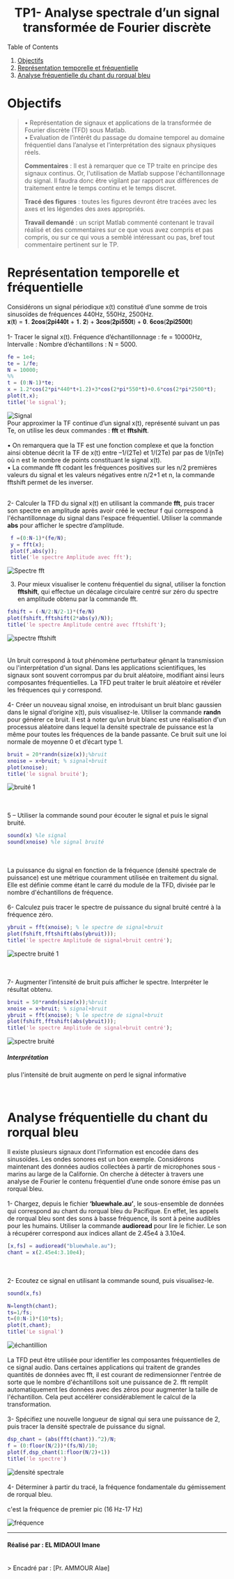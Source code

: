 <div align="center">
  <h1 align="center">TP1- Analyse spectrale d’un signal transformée de Fourier discrète</h1>
</div>


<summary>Table of Contents</summary>
  <ol>              
      <li><a href="#Objectifs">Objectifs</a></li>
      <li><a href="#Représentation temporelle et fréquentielle">Représentation temporelle et fréquentielle</a></li> 
      <li><a href="#Analyse fréquentielle du chant du rorqual bleu">Analyse fréquentielle du chant du rorqual bleu</a></li> 
  </ol>
  
  # Objectifs

> • Représentation de signaux et applications de la transformée de Fourier discrète
> (TFD) sous Matlab.  
> • Evaluation de l’intérêt du passage du domaine temporel au domaine fréquentiel
> dans l’analyse et l’interprétation des signaux physiques réels.
> 
> **Commentaires** : Il est à remarquer que ce TP traite en principe des signaux continus.
> Or, l'utilisation de Matlab suppose l'échantillonnage du signal. Il faudra donc être
> vigilant par rapport aux différences de traitement entre le temps continu et le temps
> discret.
> 
> **Tracé des figures** : toutes les figures devront être tracées avec les axes et les
> légendes des axes appropriés.
> 
> **Travail demandé** : un script Matlab commenté contenant le travail réalisé et des
> commentaires sur ce que vous avez compris et pas compris, ou sur ce qui vous a
> semblé intéressant ou pas, bref tout commentaire pertinent sur le TP.

# Représentation temporelle et fréquentielle

Considérons un signal périodique x(t) constitué d’une somme de trois sinusoïdes de fréquences 440Hz, 550Hz, 2500Hz.  
  𝐱(𝐭) = 𝟏. 𝟐𝐜𝐨𝐬(𝟐𝐩𝐢𝟒𝟒𝟎𝐭 + 𝟏. 𝟐) + 𝟑𝐜𝐨𝐬(𝟐𝐩𝐢𝟓𝟓𝟎𝐭) + 𝟎. 𝟔𝐜𝐨𝐬(𝟐𝐩𝐢𝟐𝟓𝟎𝟎𝐭)  <br /> <br />
  1- Tracer le signal x(t). Fréquence d’échantillonnage :   fe = 10000Hz, Intervalle :
Nombre d’échantillons : N = 5000. 
```matlab
fe = 1e4;
te = 1/fe;
N = 10000; 
%%
t = (0:N-1)*te; 
x = 1.2*cos(2*pi*440*t+1.2)+3*cos(2*pi*550*t)+0.6*cos(2*pi*2500*t);
plot(t,x);
title('le signal');
```
![Signal](https://user-images.githubusercontent.com/121026639/210076143-85ac4739-76c5-438b-bbfe-d6655599fafb.png)  
Pour approximer la TF continue d’un signal x(t), représenté suivant un pas Te, on utilise les deux commandes : **fft** et **fftshift**.  <br /><br />
 • On remarquera que la TF est une fonction complexe et que la fonction ainsi obtenue décrit la TF de x(t) entre –1/(2Te) et 1/(2Te) par pas de 1/(nTe) où n
est le nombre de points constituant le signal x(t). <br /> 
• La commande fft codant les fréquences positives sur les n/2 premières valeurs du signal et les valeurs négatives entre n/2+1 et n, la commande fftshift permet
de les inverser.  <br /> <br />

2- Calculer la TFD du signal x(t) en utilisant la commande **fft**, puis tracer son spectre en amplitude après avoir créé le vecteur f qui correspond à l'échantillonnage du signal dans l'espace fréquentiel. Utiliser la commande **abs** pour afficher le spectre d’amplitude.  

```matlab
 f =(0:N-1)*(fe/N); 
 y = fft(x); 
 plot(f,abs(y));
 title('le spectre Amplitude avec fft');
 ```  
 ![Spectre fft](https://user-images.githubusercontent.com/121026639/210078411-6dde7707-5c52-4367-af1b-e50cc3c340a1.png)  
 
 3. Pour mieux visualiser le contenu fréquentiel du signal, utiliser la fonction **fftshift**, qui effectue un décalage circulaire centré sur zéro du spectre en amplitude obtenu par la commande fft.  
 
 ```matlab
 fshift = (-N/2:N/2-1)*(fe/N)
plot(fshift,fftshift(2*abs(y)/N));
title('le spectre Amplitude centré avec fftshift');
```  
![spectre fftshift](https://user-images.githubusercontent.com/121026639/210078825-f10313e7-ef28-43a2-ab98-888d9102319e.png)  
<br /><br />
Un bruit correspond à tout phénomène perturbateur gênant la transmission ou l'interprétation d'un signal. Dans les applications scientifiques, les signaux sont souvent corrompus par du bruit aléatoire, modifiant ainsi leurs composantes fréquentielles. La TFD peut traiter le bruit aléatoire et révéler les fréquences qui y correspond. <br /><br />
4- Créer un nouveau signal xnoise, en introduisant un bruit blanc gaussien dans le signal d’origine x(t), puis visualisez-le. Utiliser la commande **randn** pour générer ce bruit. Il est à noter qu’un bruit blanc est une réalisation d'un processus aléatoire dans lequel la densité spectrale de puissance est la même pour toutes les fréquences de
la bande passante. Ce bruit suit une loi normale de moyenne 0 et d’écart type 1.  

```matlab
bruit = 20*randn(size(x));%bruit
xnoise = x+bruit; % signal+bruit
plot(xnoise);
title('le signal bruité');
```   
![bruité 1](https://user-images.githubusercontent.com/121026639/210085245-e2c9590f-07c0-477e-8b51-343be11df2b3.png)

 
<br /><br />
5 – Utiliser la commande sound pour écouter le signal et puis le signal bruité.  
```matlab
sound(x) %le signal
sound(xnoise) %le signal bruité
```  
<br /><br />
La puissance du signal en fonction de la fréquence (densité spectrale de puissance) est une métrique couramment utilisée en traitement du signal. Elle est définie comme
étant le carré du module de la TFD, divisée par le nombre d'échantillons de fréquence.<br /><br />
6- Calculez puis tracer le spectre de puissance du signal bruité centré à la fréquence zéro.  
```matlab
ybruit = fft(xnoise); % le spectre de signal+bruit
plot(fshift,fftshift(abs(ybruit)));
title('le spectre Amplitude de signal+bruit centré');
```  
![spectre bruité 1](https://user-images.githubusercontent.com/121026639/210085315-770ffbac-9a50-44f1-b97f-b4d188062553.png)

<br /><br />
7- Augmenter l’intensité de bruit puis afficher le spectre. Interpréter le résultat obtenu.  
```matlab
bruit = 50*randn(size(x));%bruit
xnoise = x+bruit; % signal+bruit
ybruit = fft(xnoise); % le spectre de signal+bruit
plot(fshift,fftshift(abs(ybruit)));
title('le spectre Amplitude de signal+bruit centré');
```  

![spectre bruité](https://user-images.githubusercontent.com/121026639/210085537-727ec133-496b-4085-ab69-75b3b6b57a3a.png)
##### Interprétation  
plus l'intensité de bruit augmente on perd le signal informative 
<br /><br /><br />
# Analyse fréquentielle du chant du rorqual bleu  

Il existe plusieurs signaux dont l’information est encodée dans des sinusoïdes. Les ondes sonores est un bon exemple. Considérons maintenant des données audios collectées à partir de microphones sous - marins au large de la Californie. On cherche à détecter à travers une analyse de Fourier le contenu fréquentiel d’une onde sonore émise pas un rorqual bleu.  <br /><br />
1- Chargez, depuis le fichier **‘bluewhale.au’**, le sous-ensemble de données qui correspond au chant du rorqual bleu du Pacifique. En effet, les appels de rorqual bleu sont des sons à basse fréquence, ils sont à peine audibles pour les humains. Utiliser la commande **audioread** pour lire le fichier. Le son à récupérer correspond aux indices allant de 2.45e4 à 3.10e4.  
```matlab
[x,fs] = audioread("bluewhale.au");
chant = x(2.45e4:3.10e4);
```  
<br /><br />
2- Ecoutez ce signal en utilisant la commande sound, puis visualisez-le.  
```matlab
sound(x,fs)

N=length(chant);
ts=1/fs;
t=(0:N-1)*(10*ts);
plot(t,chant);
title('Le signal')
```
![échantillion](https://user-images.githubusercontent.com/121026639/210089458-fc1dfb12-a500-4f4d-8f56-3576abc7df06.png)
<br /><br />
La TFD peut être utilisée pour identifier les composantes fréquentielles de ce signal audio. Dans certaines applications qui traitent de grandes quantités de données avec
fft, il est courant de redimensionner l'entrée de sorte que le nombre d'échantillons soit une puissance de 2. fft remplit automatiquement les données avec des zéros pour augmenter la taille de l'échantillon. Cela peut accélérer considérablement le calcul de la transformation.<br /><br />
3- Spécifiez une nouvelle longueur de signal qui sera une puissance de 2, puis tracer la densité spectrale de puissance du signal.
```matlab
dsp_chant = (abs(fft(chant)).^2)/N;
f = (0:floor(N/2))*(fs/N)/10;
plot(f,dsp_chant(1:floor(N/2)+1))
title('le spectre')
```
![densité spectrale](https://user-images.githubusercontent.com/121026639/210089890-a1fdf5bc-491a-4ded-8a2b-370e051089db.png)
<br /><br />
4- Déterminer à partir du tracé, la fréquence fondamentale du gémissement de rorqual bleu.  <br /><br />
c'est la fréquence de premier pic (16 Hz-17 Hz)


![fréquence](https://user-images.githubusercontent.com/121026639/210090738-23b442bd-1414-4504-af4c-32abf920c391.png)

-------------------------------------------------------------------------------------------------------------------------------------------------------------------
<h4> Réalisé par : EL MIDAOUI Imane  </h4> <br/> 
 > Encadré par  : [Pr. AMMOUR Alae]

  
